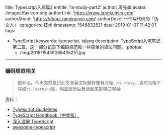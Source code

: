 title: Typescript入坑篇2
entitle: 'ts-study-part2'
author: 唐先森
avatar: /images/favicon.png
authorLink: 'https://www.tangkunyin.com'
authorAbout: 'https://about.tangkunyin.com'
authorDesc: 一个写代码的「伪文人」
categories: 技术
timestamp: 1546832521
date: 2019-01-07 11:42:01
tags:
- TypeScript
keywords: typescript, tslang
description: TypeScript入坑笔记第二篇。这一部分记录下编码规范和一些简单的语法问题。
photos:
    - /img/2018/15459066435251.jpg
---

### 编码规范相关

> 题外话，今天突然意识到文章英文标题好像有点怪...`ts-study`，当时为啥不写成`ts-learning`呢，明显感觉后者读起来更爽口啊😂️

资料：

- [Typescript Guidelines](https://semlinker.com/ts-intro-and-guide/)
- [TypeScript Handbook（中文版）](https://zhongsp.gitbooks.io/typescript-handbook/)
- [深入理解 TypeScript](https://jkchao.github.io/typescript-book-chinese/)
- [awesome-typescript](https://github.com/semlinker/awesome-typescript)




